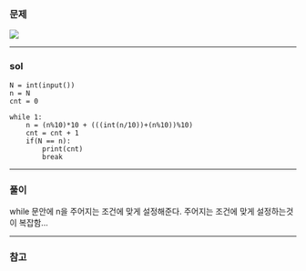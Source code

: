 ### 문제

![](https://images.velog.io/images/chestnut1044/post/6a3cc9e5-7473-49c9-94a7-bc48e4acc9d7/image.png)

---

### sol
```
N = int(input())
n = N 
cnt = 0

while 1:
    n = (n%10)*10 + (((int(n/10))+(n%10))%10)
    cnt = cnt + 1
    if(N == n):
        print(cnt)
        break
```


---

### 풀이
while 문안에 n을 주어지는 조건에 맞게 설정해준다.
주어지는 조건에 맞게 설정하는것이 복잡함...

---

### 참고
